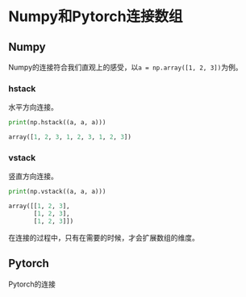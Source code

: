 # Numpy和Pytorch连接数组

## Numpy

Numpy的连接符合我们直观上的感受，以`a = np.array([1, 2, 3])`为例。

### hstack

水平方向连接。

```python
print(np.hstack((a, a, a)))

array([1, 2, 3, 1, 2, 3, 1, 2, 3])
```

### vstack

竖直方向连接。

```python
print(np.vstack((a, a, a)))

array([[1, 2, 3],
       [1, 2, 3],
       [1, 2, 3]])
```

在连接的过程中，只有在需要的时候，才会扩展数组的维度。

## Pytorch

Pytorch的连接
